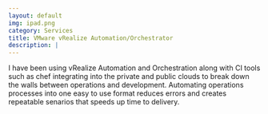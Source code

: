 ```yaml
---
layout: default
img: ipad.png
category: Services
title: VMware vRealize Automation/Orchestrator
description: |
---
```

  I have been using vRealize Automation and Orchestration along with CI tools such as chef integrating into the private and public clouds to break down the walls between operations and development. Automating operations processes into one easy to use format reduces errors and creates repeatable senarios that speeds up time to delivery.
